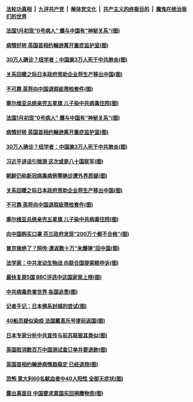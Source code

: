 ####  [法轮功真相](../../../../basic/blob/master/README.md?t=04101930) &nbsp;|&nbsp; [九评共产党](../../../../9ping.md/blob/master/README.md?t=04101930) &nbsp;|&nbsp; [解体党文化](../../../../jtdwh.md/blob/master/README.md?t=04101930)  &nbsp;|&nbsp; [共产主义的终极目的](../../../../gczydzjmd.md/blob/master/README.md?t=04101930) &nbsp;|&nbsp; [魔鬼在统治我们的世界](../../../../mgztzwmdsj.md/blob/master/README.md?t=04101930) 

#### [法国1月初现“0号病人” 爆与中国有“神秘关系”(图)](../pages/p9/929270.md?t=04101930) 

#### [病情好转 英国首相约翰逊离开重症监护室(图)](../pages/p9/929255.md?t=04101930) 

#### [30万人确诊？纽学者：中国逾3万人死于中共肺炎(图)](../pages/p9/929169.md?t=04101930) 

#### [关系回暖之际日本政府资助企业将生产移出中国(图)](../pages/p9/929231.md?t=04101930) 

#### [不可靠 英将向中国退瑕疵筛检套件(图)](../pages/p9/929165.md?t=04101930) 

#### [塞尔维亚总统亲完五星旗 儿子染中共病毒住院(图)](../pages/p9/929145.md?t=04101930) 

#### [法国1月初现“0号病人” 爆与中国有“神秘关系”(图)](../pages/p9/929270.md?t=04101930) 

#### [病情好转 英国首相约翰逊离开重症监护室(图)](../pages/p9/929255.md?t=04101930) 

#### [30万人确诊？纽学者：中国逾3万人死于中共肺炎(图)](../pages/p9/929169.md?t=04101930) 

#### [习近平讲话引揣测 这次或是八十国联军(图)](../pages/p9/929246.md?t=04101930) 

#### [朝鲜仍称新冠病毒病例零确诊遭外界质疑(图)](../pages/p9/929244.md?t=04101930) 

#### [关系回暖之际日本政府资助企业将生产移出中国(图)](../pages/p9/929231.md?t=04101930) 

#### [不可靠 英将向中国退瑕疵筛检套件(图)](../pages/p9/929165.md?t=04101930) 

#### [塞尔维亚总统亲完五星旗 儿子染中共病毒住院(图)](../pages/p9/929145.md?t=04101930) 

#### [向中国购买口罩 芬兰政府发现“200万个都不合格”(图)](../pages/p9/929129.md?t=04101930) 

#### [普京做绝了？网传:遣返数十万“未爆弹”回中国(图)](../pages/p9/929142.md?t=04101930) 

#### [法学家：中共发动生物战 向联合国提索赔申诉(图)](../pages/p9/929060.md?t=04101930) 

#### [最快复原5国 BBC评选中这国家竟上榜(图)](../pages/p9/929069.md?t=04101930) 

#### [中共病毒危害世界 各国追责(图)](../pages/p9/929118.md?t=04101930) 

#### [记者手记：日本佛系封城的尝试(图)](../pages/p9/929111.md?t=04101930) 

#### [40船员疑似染疫 法国戴高乐号提前返国(图)](../pages/p9/929109.md?t=04101930) 

#### [日本专家分析中共宣传与前苏联极其类似(图)](../pages/p9/929095.md?t=04101930) 

#### [英国取消数百万中国测试盒订单并要退款(图)](../pages/p9/929090.md?t=04101930) 

#### [英国首相约翰逊病情趋稳定 已经退烧(图)](../pages/p9/929072.md?t=04101930) 

#### [恐怖 意大利60名献血者中40人阳性 全部无症状(图)](../pages/p9/928962.md?t=04101930) 

#### [露出真面目 中国要求意国买回捐赠物资(图)](../pages/p9/928940.md?t=04101930) 

